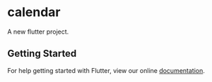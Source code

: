 # calendar

A new flutter project.

## Getting Started

For help getting started with Flutter, view our online
[documentation](http://flutter.io/).
